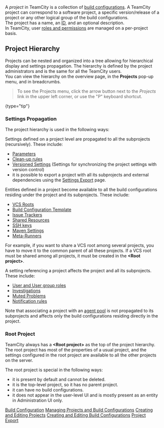 [//]: # (title: Project)
[//]: # (auxiliary-id: Project)

A _project_ in TeamCity is a collection of [build configurations](build-configuration.md). A TeamCity project can correspond to a software project, a specific version/release of a project or any other logical group of the build configurations.   
The project has a name, an [ID](identifier.md), and an optional description.   
In TeamCity, user [roles and permissions](managing-user-roles-and-permissions.md) are managed on a per-project basis.

## Project Hierarchy

Projects can be nested and organized into a tree allowing for hierarchical display and settings propagation. The hierarchy is defined by the project administrators and is the same for all the TeamCity users.   
You can view the hierarchy on the overview page, in the __Projects__ pop-up menu, and in breadcrumbs.

>To see the Projects menu, click the arrow button next to the _Projects_ link in the upper left corner, or use the "P" keyboard shortcut.
>
{type="tip"}

### Settings Propagation

The project hierarchy is used in the following ways:

Settings defined on a project level are propagated to all the subprojects (recursively). These include:
* [Parameters](configuring-build-parameters.md)
* [Clean-up rules](teamcity-data-clean-up.md#Clean-up+Rules)
* [Versioned Settings](storing-project-settings-in-version-control.md) (Settings for synchronizing the project settings with version control) 
* it is possible to export a project with all its subprojects and external dependencies using the [Settings Export](project-export.md) page.

Entities defined in a project become available to all the build configurations residing under the project and its subprojects. These include:
* [VCS Roots](vcs-root.md)
* [Build Configuration Template](build-configuration-template.md)
* [Issue Trackers](integrating-teamcity-with-issue-tracker.md) 
* [Shared Resources](shared-resources.md)
* [SSH keys](ssh-keys-management.md)
* [Maven Settings](maven-server-side-settings.md#User-Level+Settings)
* [Meta-Runners](working-with-meta-runner.md)

For example, if you want to share a VCS root among several projects, you have to move it to the common parent of all these projects. If a VCS root must be shared among all projects, it must be created in the __&lt;Root project&gt;__.

A setting referencing a project affects the project and all its subprojects. These include:
* [User and User group roles](managing-user-roles-and-permissions.md)
* [Investigations](investigating-and-muting-build-failures.md)
* [Muted Problems](investigating-and-muting-build-failures.md#Muting+Tests)
* [Notification rules](subscribing-to-notifications.md)

Note that associating a project with an [agent pool](configuring-agent-pools.md) is not propagated to its subprojects and affects only the build configurations residing directly in the project.

### Root Project

TeamCity always has a __&lt;Root project&gt;__ as the top of the project hierarchy. The root project has most of the properties of a usual project, and the settings configured in the root project are available to all the other projects on the server.

The root project is special in the following ways:
* it is present by default and cannot be deleted.
* it is the top-level project, so it has no parent project.
* it can have no build configurations.
* it does not appear in the user-level UI and is mostly present as an entity in Administration UI only.

 <seealso>
        <category ref="concepts">
            <a href="build-configuration.md">Build Configuration</a>
        </category>
        <category ref="admin-guide">
            <a href="managing-projects-and-build-configurations.md">Managing Projects and Build Configurations</a>
            <a href="creating-and-editing-projects.md">Creating and Editing Projects</a>
            <a href="creating-and-editing-build-configurations.md">Creating and Editing Build Configurations</a>
            <a href="project-export.md">Project Export</a>
        </category>
</seealso>